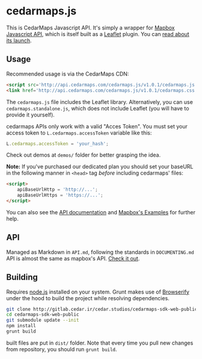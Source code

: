 # cedarmaps.js

This is CedarMaps Javascript API. It's simply a wrapper for [Mapbox Javascript API](https://github.com/mapbox/mapbox.js/), which is itself built as a [Leaflet](http://leafletjs.com/) plugin. You can [read about its launch](http://mapbox.com/blog/mapbox-js-with-leaflet/).

## Usage

Recommended usage is via the CedarMaps CDN:

```html
<script src='http://api.cedarmaps.com/cedarmaps.js/v1.0.1/cedarmaps.js'></script>
<link href='http://api.cedarmaps.com/cedarmaps.js/v1.0.1/cedarmaps.css' rel='stylesheet' />
```

The `cedarmaps.js` file includes the Leaflet library. Alternatively, you can use `cedarmaps.standalone.js`, which does not include Leaflet (you will have to provide it yourself).

cedarmaps APIs only work with a valid "Acces Token". You must set your access token to `L.cedarmaps.accessToken` variable like this:

```js
L.cedarmaps.accessToken = 'your_hash';
```
Check out demos at `demos/` folder for better grasping the idea.

**Note:** If you've purchased our dedicated plan you should set your baseURL in the following manner in `<head>` tag *before* including cedarmaps' files:

```html
<script>
	apiBaseUrlHttp = 'http://...';
	apiBaseUrlHttps = 'https://...';
</script>
```

You can also see the [API documentation](http://mapbox.com/mapbox.js/api/) and [Mapbox's Examples](http://mapbox.com/mapbox.js/example/v1.0.0/) for further help.

## API

Managed as Markdown in `API.md`, following the standards in `DOCUMENTING.md`
API is almost the same as mapbox's API. [Check it out](http://mapbox.com/mapbox.js/api/).

## Building

Requires [node.js](http://nodejs.org/) installed on your system.
Grunt makes use of [Browserify](http://browserify.org/) under the hood to build the project while resolving dependencies.

``` sh
git clone http://gitlab.cedar.ir/cedar.studios/cedarmaps-sdk-web-public.git
cd cedarmaps-sdk-web-public
git submodule update --init
npm install
grunt build
```

built files are put in `dist/` folder.
Note that every time you pull new changes from repository, you should run `grunt build`.